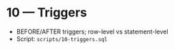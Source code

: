 # 10 — Triggers

- BEFORE/AFTER triggers; row-level vs statement-level
- Script: `scripts/10-triggers.sql`
